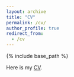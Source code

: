 ```yaml
---
layout: archive
title: "CV"
permalink: /cv/
author_profile: true
redirect_from: 
  - /cv
---
```


{% include base_path %}

Here is my [CV](/files/CV_SaeraOh_0422.pdf).
